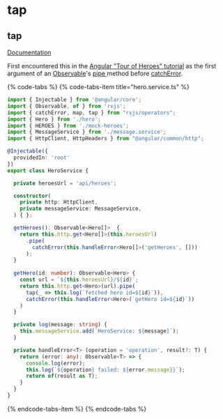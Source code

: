 # tap



## tap

[Documentation](https://rxjs-dev.firebaseapp.com/api/operators/tap)

First encountered this in the [Angular "Tour of Heroes" tutorial](https://angular.io/tutorial) as the first argument of an [Observable](https://rxjs-dev.firebaseapp.com/guide/observable)'s [pipe ](https://rxjs-dev.firebaseapp.com/api/index/function/pipe)method before [catchError](https://rxjs-dev.firebaseapp.com/api/operators/catchError).

{% code-tabs %}
{% code-tabs-item title="hero.service.ts" %}
```typescript
import { Injectable } from '@angular/core';
import { Observable, of } from 'rxjs';
import { catchError, map, tap } from "rxjs/operators";
import { Hero } from './hero';
import { HEROES } from './mock-heroes';
import { MessageService } from './message.service';
import { HttpClient, HttpHeaders } from "@angular/common/http";

@Injectable({
  providedIn: 'root'
})
export class HeroService {

  private heroesUrl = 'api/heroes';

  constructor(
    private http: HttpClient,
    private messageService: MessageService,
  ) { };

  getHeroes(): Observable<Hero[]>  {
    return this.http.get<Hero[]>(this.heroesUrl)
      .pipe(
        catchError(this.handleError<Hero[]>('getHeroes', []))
      );
  }
  
  getHero(id: number): Observable<Hero> {
    const url = `${this.heroesUrl}/${id}`;
    return this.http.get<Hero>(url).pipe(
      tap(_ => this.log(`fetched hero id=${id}`)),
      catchError(this.handleError<Hero>(`getHero id=${id}`))
    )
  }

  private log(message: string) {
    this.messageService.add(`HeroService: ${message}`);
  }

  private handleError<T> (operation = 'operation', result?: T) {
    return (error: any): Observable<T> => {
      console.log(error);
      this.log(`${operation} failed: ${error.message}}`);
      return of(result as T);
    }
  }
}

```
{% endcode-tabs-item %}
{% endcode-tabs %}

